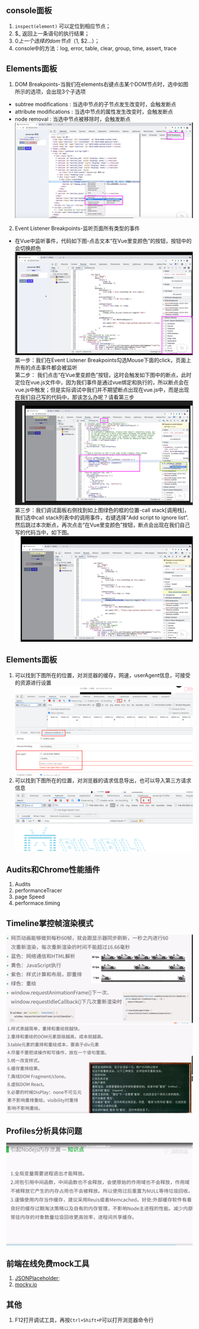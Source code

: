 
## console面板
1. `inspect(element)`  可以定位到相应节点；
2. $_ 返回上一条语句的执行结果；
3. $0 上一个选择的dom节点（$1, $2...）；
4. console中的方法：log, error, table, clear, group, time, assert, trace

## Elements面板
1. DOM Breakpoints-当我们在elements右键点击某个DOM节点时，选中如图所示的选项，会出现3个子选项<br/>
  * subtree modifications : 当选中节点的子节点发生改变时，会触发断点<br/>
  * attribute modifications : 当选中节点的属性发生改变时，会触发断点<br/>
  * node removal : 当选中节点被移除时，会触发断点<br/>
![](./images/debug/005.png)<br/>

2. Event Listener Breakpoints-监听页面所有类型的事件
  * 在Vue中监听事件，代码如下图-点击文本“在Vue里变颜色”的按钮，按钮中的会切换颜色<br/>
  ![](./images/debug/006.png)<br/>
  第一步：我们在Event Listener Breakpoints勾选Mouse下面的click，页面上所有的点击事件都会被监听<br/>
  第二步： 我们点击“在Vue里变颜色”按钮，这时会触发如下图中的断点，此时定位在vue.js文件中，因为我们事件是通过vue绑定和执行的，所以断点会在vue.js中触发；但是实际调试中我们并不期望断点出现在vue.js中，而是出现在我们自己写的代码中，那该怎么办呢？请看第三步<br/>
  ![](./images/debug/007.png)<br/>
  第三步：我们调试面板右侧找到如上图绿色的框的位置-call stack[调用栈]，我们选中call stack列表中的调用事件，右键选择“Add script to ignore list”.然后跳过本次断点，再次点击“在Vue里变颜色”按钮，断点会出现在我们自己写的代码当中，如下图。<br/>
  ![](./images/debug/008.png)<br/>

## Elements面板
1. 可以找到下图所在的位置，对浏览器的缓存，网速，userAgent信息，可接受的资源进行设置<br/>
  ![](./images/debug/009.png)<br/>
2. 可以找到下图所在的位置，对浏览器的请求信息导出，也可以导入第三方请求信息<br/>
  ![](./images/debug/010.png)<br/>

## Audits和Chrome性能插件
1. Audits
2. performanceTracer
3. page Speed
4. performace.timing

## Timeline掌控帧渲染模式
![](./images/debug/002.png)<br/>
![](./images/debug/003.png)<br/>
## Profiles分析具体问题
![](./images/debug/004.png)<br/>



## 前端在线免费mock工具
1. [JSONPlaceholder](http://jsonplaceholder.typicode.com/);
2. [mocky.io](https://designer.mocky.io/)

## 其他
1. F12打开调试工具，再按`Ctrl+Shift+P`可以打开浏览器命令行